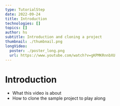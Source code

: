 ```yaml
---
type: TutorialStep
date: 2022-09-24
title: Introduction
technologies: []
topics: []
author: hs
subtitle: Introduction and cloning a project
thumbnail: ./thumbnail.png
longVideo:
  poster: ./poster_long.png
  url: https://www.youtube.com/watch?v=gKPMKRnnbXU
---
```


# Introduction

* What this video is about
* How to clone the sample project to play along
